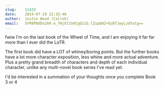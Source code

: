 ```yaml
---
slug:    11433
date:    2014-07-29 22:35:46
author:  Justin Wood (Callek)
email:   5YR0PBdDn2A9.e_7HjEt1OdCgQ1iG.lZupQH2+8zBTJwyLzdYatg==
...
```


fwiw I'm on the last book of the Wheel of Time, and I am enjoying it
far far more than I ever did the LoTR.

The first book did have a LOT of whiney/boring points. But the further
books have a lot more character exposition, less whine and more actual
adventure. Plus a pretty grand breadth of characters and depth of each
individual character, unlike any multi-novel book series I've read
yet.

I'd be interested in a summation of your thoughts once you complete
Book 3 or 4
